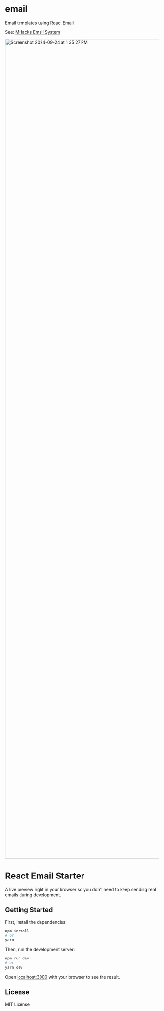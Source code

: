 # email

Email templates using React Email

See: [MHacks Email System](https://www.notion.so/MHacks-Email-System-7392c0b253e64c409ae5408690d90534?pvs=4)

<img width="2672" alt="Screenshot 2024-09-24 at 1 35 27 PM" src="https://github.com/user-attachments/assets/f9da66c3-3a2a-4817-a318-575f248e3112">

# React Email Starter

A live preview right in your browser so you don't need to keep sending real emails during development.

## Getting Started

First, install the dependencies:

```sh
npm install
# or
yarn
```

Then, run the development server:

```sh
npm run dev
# or
yarn dev
```

Open [localhost:3000](http://localhost:3000) with your browser to see the result.

## License

MIT License
